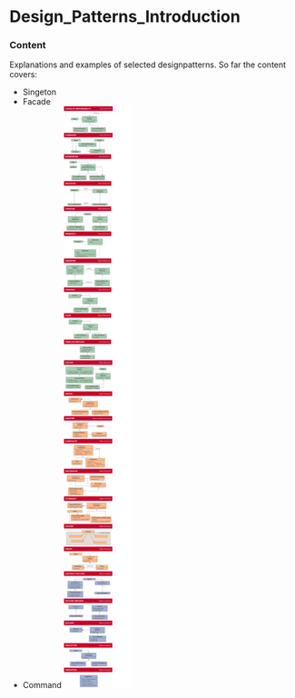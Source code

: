 # Design_Patterns_Introduction
### Content
Explanations and examples of selected designpatterns.
So far the content covers:
- Singeton
- Facade
- Command
![](/DesignPatterns.png)

